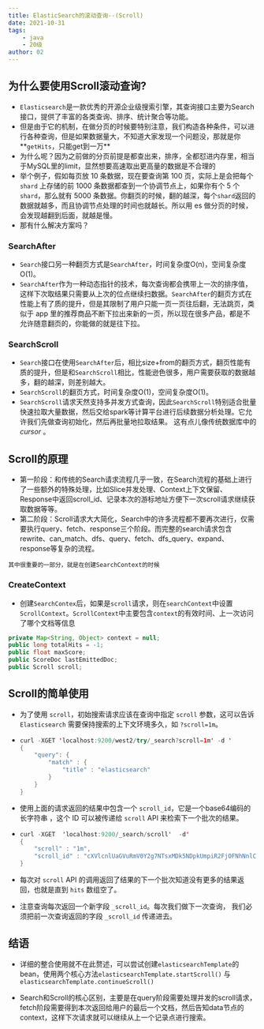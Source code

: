 ```yaml
---
title: ElasticSearch的滚动查询--(Scroll)
date: 2021-10-31
tags: 
    - java
    - 20级
author: 02
---
```


## 为什么要使用Scroll滚动查询?

- `Elasticsearch`是一款优秀的开源企业级搜索引擎，其查询接口主要为Search接口，提供了丰富的各类查询、排序、统计聚合等功能。
- 但是由于它的机制，在做分页的时候要特别注意，我们构造各种条件，可以进行各种查询，但是如果数据量大，不知道大家发现一个问题没，那就是你**`getHits`，只能get到一万**
- 为什么呢？因为之前做的分页前提是都查出来，排序，全都怼进内存里，相当于MySQL里的limit，显然想要高速取出更高量的数据是不合理的
- 举个例子，假如每页放 10 条数据，现在要查询第 100 页，实际上是会把每个` shard` 上存储的前 1000 条数据都查到一个协调节点上，如果你有个 5 个 `shard`，那么就有 5000 条数据。你翻页的时候，翻的越深，每个` shard `返回的数据就越多，而且协调节点处理的时间也就越长。所以用 es 做分页的时候，会发现越翻到后面，就越是慢。
- 那有什么解决方案吗？

### SearchAfter

- `Search`接口另一种翻页方式是`SearchAfter`，时间复杂度O(n)，空间复杂度O(1)。
- `SearchAfter`作为一种动态指针的技术，每次查询都会携带上一次的排序值，这样下次取结果只需要从上次的位点继续扫数据。`SearchAfter`的翻页方式在性能上有了质的提升，但是其限制了用户只能一页一页往后翻，无法跳页，类似于 app 里的推荐商品不断下拉出来新的一页，所以现在很多产品，都是不允许随意翻页的，你能做的就是往下拉。

### SearchScroll

- `Search`接口在使用`SearchAfter`后，相比size+from的翻页方式，翻页性能有质的提升，但是和`SearchScroll`相比，性能逊色很多，用户需要获取的数据越多，翻的越深，则差别越大。
- `SearchScroll`的翻页方式，时间复杂度O(1)，空间复杂度O(1)。
- `SearchScroll`请求天然支持多并发方式查询，因此`SearchScroll`特别适合批量快速拉取大量数据，然后交给spark等计算平台进行后续数据分析处理。它允许我们先做查询初始化，然后再批量地拉取结果。 这有点儿像传统数据库中的 *cursor* 。

## Scroll的原理

- 第一阶段：和传统的Search请求流程几乎一致，在Search流程的基础上进行了一些额外的特殊处理，比如Slice并发处理、Context上下文保留、Response中返回scroll_id、记录本次的游标地址方便下一次scroll请求继续获取数据等等。
- 第二阶段：Scroll请求大大简化，Search中的许多流程都不要再次进行，仅需要执行query、fetch、response三个阶段。而完整的search请求包含rewrite、can_match、dfs、query、fetch、dfs_query、expand、response等复杂的流程。

`其中很重要的一部分，就是在创建SearchContext的时候`

### CreateContext

- 创建`SearchContex`后，如果是`scroll`请求，则在`searchContext`中设置`ScrollContext`。`ScrollContext`中主要包含`context`的有效时间、上一次访问了哪个文档等信息

```java
private Map<String, Object> context = null;
public long totalHits = -1;
public float maxScore;
public ScoreDoc lastEmittedDoc;
public Scroll scroll;
```

## Scroll的简单使用

- 为了使用 `scroll`，初始搜索请求应该在查询中指定 `scroll` 参数，这可以告诉 `Elasticsearch` 需要保持搜索的上下文环境多久，如 `?scroll=1m`。

- ```java
  curl -XGET 'localhost:9200/west2/try/_search?scroll=1m' -d '
  {
      "query": {
          "match" : {
              "title" : "elasticsearch"
          }
      }
  }
  ```

- 使用上面的请求返回的结果中包含一个 `scroll_id`，它是一个base64编码的长字符串 ，这个 ID 可以被传递给 `scroll` API 来检索下一个批次的结果。

- ```java
  curl -XGET  'localhost:9200/_search/scroll'  -d'
  {
      "scroll" : "1m", 
      "scroll_id" : "cXVlcnlUaGVuRmV0Y2g7NTsxMDk5NDpkUmpiR2FjOFNhNnlCM1ZDMWpWYnRROzEwOTk1OmRSamJHYWM4U2E2eUIzVkMxalZidFE7MTA5OTM6ZFJqYkdhYzhTYTZ5QjNWQzFqVmJ0UTsxMTE5MDpBVUtwN2lxc1FLZV8yRGVjWlI2QUVBOzEwOTk2OmRSamJHYWM4U2E2eUIzVkMxalZidFE7MDs=" 
  }
  ```

- 每次对 `scroll` API 的调用返回了结果的下一个批次知道没有更多的结果返回，也就是直到 `hits` 数组空了。

- 注意查询每次返回一个新字段 `_scroll_id`。每次我们做下一次查询， 我们必须把前一次查询返回的字段 `_scroll_id` 传递进去。

## 结语

- 详细的整合使用就不在此赘述，可以尝试创建`elasticsearchTemplate`的bean，使用两个核心方法`elasticsearchTemplate.startScroll()` 与 `elasticsearchTemplate.continueScroll()`

- Search和Scroll的核心区别，主要是在query阶段需要处理并发的scroll请求，fetch阶段需要得到本次返回给用户的最后一个文档，然后告知data节点的context，这样下次请求就可以继续从上一个记录点进行搜索。

  

